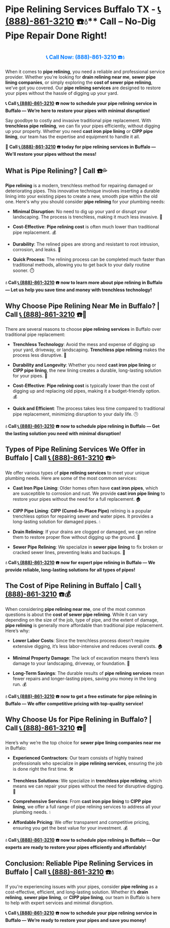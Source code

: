 # Pipe Relining Services Buffalo TX - [📞 (888)-861-3210](https://plumbing-texas-3210.netlify.app) ☎️💧** Call – No-Dig Pipe Repair Done Right!
# 

<p align="center" style="font-size: 1.2em; font-weight: bold; margin: 20px 0;">
  <a href="https://plumbing-texas-3210.netlify.app" target="_blank" style="color: #007BFF; text-decoration: none;">📞 Call Now: (888)-861-3210 ☎️💧</a>
</p>

When it comes to **pipe relining**, you need a reliable and professional service provider. Whether you're looking for **drain relining near me**, **sewer pipe lining companies**, or simply exploring the **cost of sewer pipe relining**, we’ve got you covered. Our **pipe relining services** are designed to restore your pipes without the hassle of digging up your yard.

**📞 Call [📞 (888)-861-3210](https://plumbing-texas-3210.netlify.app) ☎️ now to schedule your pipe relining service in Buffalo — We’re here to restore your pipes with minimal disruption!**

Say goodbye to costly and invasive traditional pipe replacement. With **trenchless pipe relining**, we can fix your pipes efficiently, without digging up your property. Whether you need **cast iron pipe lining** or **CIPP pipe lining**, our team has the expertise and equipment to handle it all.

**🚨 Call [📞 (888)-861-3210](https://plumbing-texas-3210.netlify.app) ☎️ today for pipe relining services in Buffalo — We’ll restore your pipes without the mess!**

## **What is Pipe Relining? | Call  ☎️💦**

**Pipe relining** is a modern, trenchless method for repairing damaged or deteriorating pipes. This innovative technique involves inserting a durable lining into your existing pipes to create a new, smooth pipe within the old one. Here's why you should consider **pipe relining** for your plumbing needs:

- **Minimal Disruption**: No need to dig up your yard or disrupt your landscaping. The process is trenchless, making it much less invasive. 🏡

- **Cost-Effective**: **Pipe relining cost** is often much lower than traditional pipe replacement. 💰

- **Durability**: The relined pipes are strong and resistant to root intrusion, corrosion, and leaks. 💪

- **Quick Process**: The relining process can be completed much faster than traditional methods, allowing you to get back to your daily routine sooner. ⏱️

**💧 Call [📞 (888)-861-3210](https://plumbing-texas-3210.netlify.app) ☎️ now to learn more about pipe relining in Buffalo — Let us help you save time and money with trenchless technology!**

## **Why Choose Pipe Relining Near Me in Buffalo? | Call [📞 (888)-861-3210](https://plumbing-texas-3210.netlify.app) ☎️🔧**

There are several reasons to choose **pipe relining services** in Buffalo over traditional pipe replacement:

- **Trenchless Technology**: Avoid the mess and expense of digging up your yard, driveway, or landscaping. **Trenchless pipe relining** makes the process less disruptive. 🚜

- **Durability and Longevity**: Whether you need **cast iron pipe lining** or **CIPP pipe lining**, the new lining creates a durable, long-lasting solution for your pipes. 💪

- **Cost-Effective**: **Pipe relining cost** is typically lower than the cost of digging up and replacing old pipes, making it a budget-friendly option. 💰

- **Quick and Efficient**: The process takes less time compared to traditional pipe replacement, minimizing disruption to your daily life. 🕒

**💧 Call [📞 (888)-861-3210](https://plumbing-texas-3210.netlify.app) ☎️ now to schedule pipe relining in Buffalo — Get the lasting solution you need with minimal disruption!**

## **Types of Pipe Relining Services We Offer in Buffalo | Call [📞 (888)-861-3210](https://plumbing-texas-3210.netlify.app) ☎️💦**

We offer various types of **pipe relining services** to meet your unique plumbing needs. Here are some of the most common services:

- **Cast Iron Pipe Lining**: Older homes often have **cast iron pipes**, which are susceptible to corrosion and rust. We provide **cast iron pipe lining** to restore your pipes without the need for a full replacement. 🏠

- **CIPP Pipe Lining**: **CIPP (Cured-In-Place Pipe)** relining is a popular trenchless option for repairing sewer and water pipes. It provides a long-lasting solution for damaged pipes. 💧

- **Drain Relining**: If your drains are clogged or damaged, we can reline them to restore proper flow without digging up the ground. 🚿

- **Sewer Pipe Relining**: We specialize in **sewer pipe lining** to fix broken or cracked sewer lines, preventing leaks and backups. 🚽

**💧 Call [📞 (888)-861-3210](https://plumbing-texas-3210.netlify.app) ☎️ now for expert pipe relining in Buffalo — We provide reliable, long-lasting solutions for all types of pipes!**

## **The Cost of Pipe Relining in Buffalo | Call [📞 (888)-861-3210](https://plumbing-texas-3210.netlify.app) ☎️💰**

When considering **pipe relining near me**, one of the most common questions is about the **cost of sewer pipe relining**. While it can vary depending on the size of the job, type of pipe, and the extent of damage, **pipe relining** is generally more affordable than traditional pipe replacement. Here’s why:

- **Lower Labor Costs**: Since the trenchless process doesn’t require extensive digging, it’s less labor-intensive and reduces overall costs. 🏠

- **Minimal Property Damage**: The lack of excavation means there’s less damage to your landscaping, driveway, or foundation. 💪

- **Long-Term Savings**: The durable results of **pipe relining services** mean fewer repairs and longer-lasting pipes, saving you money in the long run. 💰

**💧 Call [📞 (888)-861-3210](https://plumbing-texas-3210.netlify.app) ☎️ now to get a free estimate for pipe relining in Buffalo — We offer competitive pricing with top-quality service!**

## **Why Choose Us for Pipe Relining in Buffalo? | Call [📞 (888)-861-3210](https://plumbing-texas-3210.netlify.app) ☎️🌟**

Here’s why we’re the top choice for **sewer pipe lining companies near me** in Buffalo:

- **Experienced Contractors**: Our team consists of highly trained professionals who specialize in **pipe relining services**, ensuring the job is done right the first time. 🛠️

- **Trenchless Solutions**: We specialize in **trenchless pipe relining**, which means we can repair your pipes without the need for disruptive digging. 🚜

- **Comprehensive Services**: From **cast iron pipe lining** to **CIPP pipe lining**, we offer a full range of pipe relining services to address all your plumbing needs. 💧

- **Affordable Pricing**: We offer transparent and competitive pricing, ensuring you get the best value for your investment. 💰

**💧 Call [📞 (888)-861-3210](https://plumbing-texas-3210.netlify.app) ☎️ now to schedule pipe relining in Buffalo — Our experts are ready to restore your pipes efficiently and affordably!**

## **Conclusion: Reliable Pipe Relining Services in Buffalo | Call [📞 (888)-861-3210](https://plumbing-texas-3210.netlify.app) ☎️💧**

If you're experiencing issues with your pipes, consider **pipe relining** as a cost-effective, efficient, and long-lasting solution. Whether it’s **drain relining**, **sewer pipe lining**, or **CIPP pipe lining**, our team in Buffalo is here to help with expert services and minimal disruption.

**📞 Call [📞 (888)-861-3210](https://plumbing-texas-3210.netlify.app) ☎️ now to schedule your pipe relining service in Buffalo — We’re ready to restore your pipes and save you money!**
